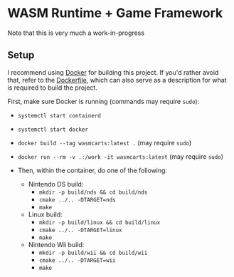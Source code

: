 
# WASM Runtime + Game Framework

Note that this is very much a work-in-progress

## Setup

I recommend using [Docker](https://www.docker.com/) for building this project. If you'd rather avoid that, refer to the [Dockerfile](./Dockerfile), which can also serve as a description for what is required to build the project.

First, make sure Docker is running (commands may require `sudo`):

- `systemctl start containerd`
- `systemctl start docker`

- `docker build --tag wasmcarts:latest .` (may require `sudo`)
- `docker run --rm -v .:/work -it wasmcarts:latest` (may require `sudo`)
- Then, within the container, do one of the following:
    - Nintendo DS build:
        - `mkdir -p build/nds && cd build/nds`
        - `cmake ../.. -DTARGET=nds`
        - `make`
    - Linux build:
        - `mkdir -p build/linux && cd build/linux`
        - `cmake ../.. -DTARGET=linux`
        - `make`
    - Nintendo Wii build:
        - `mkdir -p build/wii && cd build/wii`
        - `cmake ../.. -DTARGET=wii`
        - `make`

